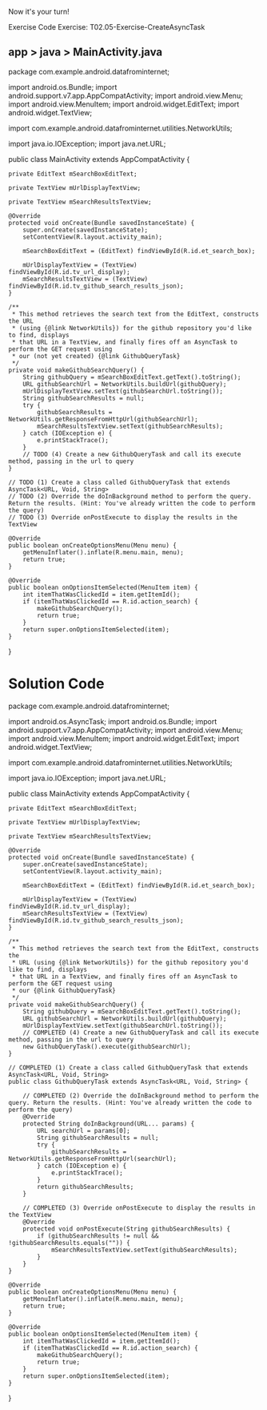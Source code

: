 
Now it's your turn!

Exercise Code
Exercise: T02.05-Exercise-CreateAsyncTask

## app > java > MainActivity.java

package com.example.android.datafrominternet;

import android.os.Bundle;
import android.support.v7.app.AppCompatActivity;
import android.view.Menu;
import android.view.MenuItem;
import android.widget.EditText;
import android.widget.TextView;

import com.example.android.datafrominternet.utilities.NetworkUtils;

import java.io.IOException;
import java.net.URL;

public class MainActivity extends AppCompatActivity {

    private EditText mSearchBoxEditText;

    private TextView mUrlDisplayTextView;

    private TextView mSearchResultsTextView;

    @Override
    protected void onCreate(Bundle savedInstanceState) {
        super.onCreate(savedInstanceState);
        setContentView(R.layout.activity_main);

        mSearchBoxEditText = (EditText) findViewById(R.id.et_search_box);

        mUrlDisplayTextView = (TextView) findViewById(R.id.tv_url_display);
        mSearchResultsTextView = (TextView) findViewById(R.id.tv_github_search_results_json);
    }

    /**
     * This method retrieves the search text from the EditText, constructs the URL
     * (using {@link NetworkUtils}) for the github repository you'd like to find, displays
     * that URL in a TextView, and finally fires off an AsyncTask to perform the GET request using
     * our (not yet created) {@link GithubQueryTask}
     */
    private void makeGithubSearchQuery() {
        String githubQuery = mSearchBoxEditText.getText().toString();
        URL githubSearchUrl = NetworkUtils.buildUrl(githubQuery);
        mUrlDisplayTextView.setText(githubSearchUrl.toString());
        String githubSearchResults = null;
        try {
            githubSearchResults = NetworkUtils.getResponseFromHttpUrl(githubSearchUrl);
            mSearchResultsTextView.setText(githubSearchResults);
        } catch (IOException e) {
            e.printStackTrace();
        }
        // TODO (4) Create a new GithubQueryTask and call its execute method, passing in the url to query
    }

    // TODO (1) Create a class called GithubQueryTask that extends AsyncTask<URL, Void, String>
    // TODO (2) Override the doInBackground method to perform the query. Return the results. (Hint: You've already written the code to perform the query)
    // TODO (3) Override onPostExecute to display the results in the TextView

    @Override
    public boolean onCreateOptionsMenu(Menu menu) {
        getMenuInflater().inflate(R.menu.main, menu);
        return true;
    }

    @Override
    public boolean onOptionsItemSelected(MenuItem item) {
        int itemThatWasClickedId = item.getItemId();
        if (itemThatWasClickedId == R.id.action_search) {
            makeGithubSearchQuery();
            return true;
        }
        return super.onOptionsItemSelected(item);
    }
}

# Solution Code

package com.example.android.datafrominternet;

import android.os.AsyncTask;
import android.os.Bundle;
import android.support.v7.app.AppCompatActivity;
import android.view.Menu;
import android.view.MenuItem;
import android.widget.EditText;
import android.widget.TextView;

import com.example.android.datafrominternet.utilities.NetworkUtils;

import java.io.IOException;
import java.net.URL;

public class MainActivity extends AppCompatActivity {

    private EditText mSearchBoxEditText;

    private TextView mUrlDisplayTextView;

    private TextView mSearchResultsTextView;

    @Override
    protected void onCreate(Bundle savedInstanceState) {
        super.onCreate(savedInstanceState);
        setContentView(R.layout.activity_main);

        mSearchBoxEditText = (EditText) findViewById(R.id.et_search_box);

        mUrlDisplayTextView = (TextView) findViewById(R.id.tv_url_display);
        mSearchResultsTextView = (TextView) findViewById(R.id.tv_github_search_results_json);
    }

    /**
     * This method retrieves the search text from the EditText, constructs the
     * URL (using {@link NetworkUtils}) for the github repository you'd like to find, displays
     * that URL in a TextView, and finally fires off an AsyncTask to perform the GET request using
     * our {@link GithubQueryTask}
     */
    private void makeGithubSearchQuery() {
        String githubQuery = mSearchBoxEditText.getText().toString();
        URL githubSearchUrl = NetworkUtils.buildUrl(githubQuery);
        mUrlDisplayTextView.setText(githubSearchUrl.toString());
        // COMPLETED (4) Create a new GithubQueryTask and call its execute method, passing in the url to query
        new GithubQueryTask().execute(githubSearchUrl);
    }

    // COMPLETED (1) Create a class called GithubQueryTask that extends AsyncTask<URL, Void, String>
    public class GithubQueryTask extends AsyncTask<URL, Void, String> {

        // COMPLETED (2) Override the doInBackground method to perform the query. Return the results. (Hint: You've already written the code to perform the query)
        @Override
        protected String doInBackground(URL... params) {
            URL searchUrl = params[0];
            String githubSearchResults = null;
            try {
                githubSearchResults = NetworkUtils.getResponseFromHttpUrl(searchUrl);
            } catch (IOException e) {
                e.printStackTrace();
            }
            return githubSearchResults;
        }

        // COMPLETED (3) Override onPostExecute to display the results in the TextView
        @Override
        protected void onPostExecute(String githubSearchResults) {
            if (githubSearchResults != null && !githubSearchResults.equals("")) {
                mSearchResultsTextView.setText(githubSearchResults);
            }
        }
    }

    @Override
    public boolean onCreateOptionsMenu(Menu menu) {
        getMenuInflater().inflate(R.menu.main, menu);
        return true;
    }

    @Override
    public boolean onOptionsItemSelected(MenuItem item) {
        int itemThatWasClickedId = item.getItemId();
        if (itemThatWasClickedId == R.id.action_search) {
            makeGithubSearchQuery();
            return true;
        }
        return super.onOptionsItemSelected(item);
    }
}


